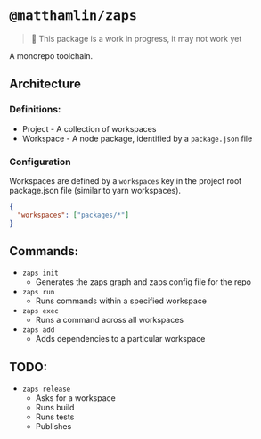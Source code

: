 # `@matthamlin/zaps`

> 🚨 This package is a work in progress, it may not work yet

A monorepo toolchain.

## Architecture

### Definitions:

- Project - A collection of workspaces
- Workspace - A node package, identified by a `package.json` file

### Configuration

Workspaces are defined by a `workspaces` key in the project root package.json
file (similar to yarn workspaces).

```json
{
  "workspaces": ["packages/*"]
}
```

## Commands:

- `zaps init`
  - Generates the zaps graph and zaps config file for the repo
- `zaps run`
  - Runs commands within a specified workspace
- `zaps exec`
  - Runs a command across all workspaces
- `zaps add`
  - Adds dependencies to a particular workspace

## TODO:

- `zaps release`
  - Asks for a workspace
  - Runs build
  - Runs tests
  - Publishes
